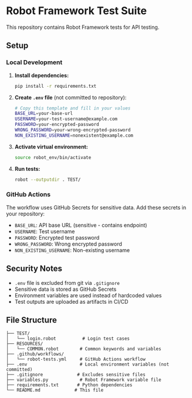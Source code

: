 # Robot Framework Test Suite

This repository contains Robot Framework tests for API testing.

## Setup

### Local Development

1. **Install dependencies:**
   ```bash
   pip install -r requirements.txt
   ```

2. **Create `.env` file** (not committed to repository):
   ```bash
   # Copy this template and fill in your values
   BASE_URL=your-base-url
   USERNAME=your-test-username@example.com
   PASSWORD=your-encrypted-password
   WRONG_PASSWORD=your-wrong-encrypted-password
   NON_EXISTING_USERNAME=nonexistent@example.com
   ```

3. **Activate virtual environment:**
   ```bash
   source robot_env/bin/activate
   ```

4. **Run tests:**
   ```bash
   robot --outputdir . TEST/
   ```

### GitHub Actions

The workflow uses GitHub Secrets for sensitive data. Add these secrets in your repository:

- `BASE_URL`: API base URL (sensitive - contains endpoint)
- `USERNAME`: Test username
- `PASSWORD`: Encrypted test password
- `WRONG_PASSWORD`: Wrong encrypted password
- `NON_EXISTING_USERNAME`: Non-existing username

## Security Notes

- `.env` file is excluded from git via `.gitignore`
- Sensitive data is stored as GitHub Secrets
- Environment variables are used instead of hardcoded values
- Test outputs are uploaded as artifacts in CI/CD

## File Structure

```
├── TEST/
│   └── login.robot          # Login test cases
├── RESOURCES/
│   └── COMMON.robot        # Common keywords and variables
├── .github/workflows/
│   └── robot-tests.yml     # GitHub Actions workflow
├── .env                    # Local environment variables (not committed)
├── .gitignore             # Excludes sensitive files
├── variables.py            # Robot Framework variable file
├── requirements.txt       # Python dependencies
└── README.md             # This file
``` 